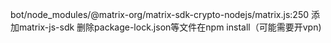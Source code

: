 bot/node_modules/@matrix-org/matrix-sdk-crypto-nodejs/matrix.js:250
添加matrix-js-sdk
删除package-lock.json等文件在npm install（可能需要开vpn)
